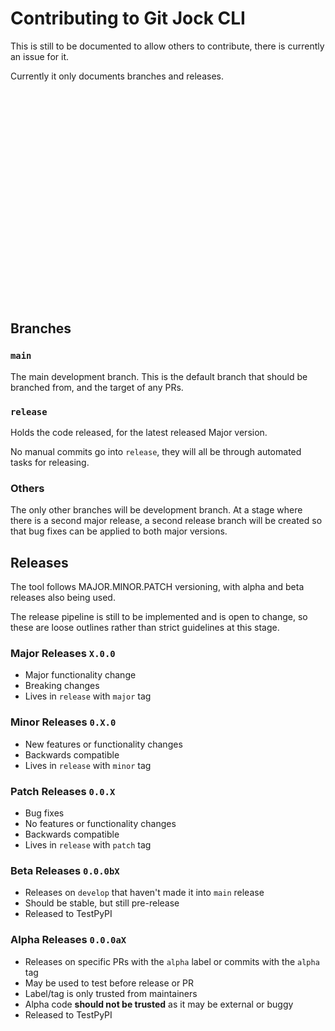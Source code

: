 # Contributing to Git Jock CLI

This is still to be documented to allow others to contribute, there is currently an issue for it.

Currently it only documents branches and releases.




<br/>
<br/>
<br/>
<br/>
<br/>
<br/>
<br/>
<br/>
<br/>
<br/>
<br/>
<br/>
<br/>
<br/>
<br/>
<br/>
<br/>
<br/>
<br/>
<br/>

## Branches

### `main`
The main development branch. This is the default branch that should be branched from, and the target of any PRs.

### `release`
Holds the code released, for the latest released Major version.

No manual commits go into `release`, they will all be through automated tasks for releasing.

### Others
The only other branches will be development branch. At a stage where there is a second major release, a second release
branch will be created so that bug fixes can be applied to both major versions.

## Releases

The tool follows MAJOR.MINOR.PATCH versioning, with alpha and beta releases also being used.

The release pipeline is still to be implemented and is open to change, so these are loose outlines rather than strict
guidelines at this stage.

### Major Releases `X.0.0`
* Major functionality change
* Breaking changes
* Lives in `release` with `major` tag

### Minor Releases `0.X.0`
* New features or functionality changes
* Backwards compatible
* Lives in `release` with `minor` tag

### Patch Releases `0.0.X`
* Bug fixes
* No features or functionality changes
* Backwards compatible
* Lives in `release` with `patch` tag

### Beta Releases `0.0.0bX`
* Releases on `develop` that haven't made it into `main` release
* Should be stable, but still pre-release
* Released to TestPyPI

### Alpha Releases `0.0.0aX`
* Releases on specific PRs with the `alpha` label or commits with the `alpha` tag
* May be used to test before release or PR
* Label/tag is only trusted from maintainers
* Alpha code **should not be trusted** as it may be external or buggy
* Released to TestPyPI
